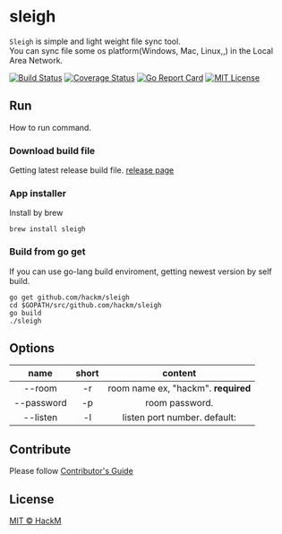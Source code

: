 # sleigh

`Sleigh` is simple and light weight file sync tool.  
You can sync file some os platform(Windows, Mac, Linux,,) in the Local Area Network.

[![Build Status](https://travis-ci.org/hackm/sleigh.svg?branch=master)](https://travis-ci.org/hackm/sleigh)
[![Coverage Status](https://coveralls.io/repos/github/hackm/sleigh/badge.svg?branch=master)](https://coveralls.io/github/hackm/sleigh?branch=master)
[![Go Report Card](https://goreportcard.com/badge/github.com/hackm/sleigh)](https://goreportcard.com/report/github.com/hackm/sleigh)
[![MIT License](http://img.shields.io/badge/license-MIT-blue.svg)](https://github.com/hackm/sleigh/blob/master/LICENSE)

## Run

How to run command.

### Download build file

Getting latest release build file.
[release page](https://github.com/hackm/sleigh/releases)

### App installer

Install by brew

```
brew install sleigh
```

### Build from go get

If you can use go-lang build enviroment, getting newest version by self build.

```
go get github.com/hackm/sleigh
cd $GOPATH/src/github.com/hackm/sleigh
go build
./sleigh
```

## Options

| name | short | content |
|:----:|:----:|:-------:|
| --room | -r | room name ex, "hackm". **required** |
| --password | -p | room password. |
| --listen | -l | listen port number. default:  |

## Contribute

Please follow [Contributor's Guide](CONTRIBUTING.md)

## License

[MIT © HackM](LICENSE)
